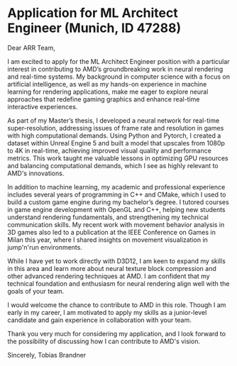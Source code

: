 # Application for ML Architect Engineer (Munich, ID 47288)

Dear ARR Team,

I am excited to apply for the ML Architect Engineer position with a particular interest in contributing to AMD’s groundbreaking work in neural rendering and real-time systems. My background in computer science with a focus on artificial intelligence, as well as my hands-on experience in machine learning for rendering applications, make me eager to explore neural approaches that redefine gaming graphics and enhance real-time interactive experiences.

As part of my Master’s thesis, I developed a neural network for real-time super-resolution, addressing issues of frame rate and resolution in games with high computational demands. Using Python and Pytorch, I created a dataset within Unreal Engine 5 and built a model that upscales from 1080p to 4K in real-time, achieving improved visual quality and performance metrics. This work taught me valuable lessons in optimizing GPU resources and balancing computational demands, which I see as highly relevant to AMD's innovations.

In addition to machine learning, my academic and professional experience includes several years of programming in C++ and CMake, which I used to build a custom game engine during my bachelor’s degree. I tutored courses in game engine development with OpenGL and C++, helping new students understand rendering fundamentals, and strengthening my technical communication skills. My recent work with movement behavior analysis in 3D games also led to a publication at the IEEE Conference on Games in Milan this year, where I shared insights on movement visualization in jump'n'run environments.

While I have yet to work directly with D3D12, I am keen to expand my skills in this area and learn more about neural texture block compression and other advanced rendering techniques at AMD. I am confident that my technical foundation and enthusiasm for neural rendering align well with the goals of your team.

I would welcome the chance to contribute to AMD in this role. Though I am early in my career, I am motivated to apply my skills as a junior-level candidate and gain experience in collaboration with your team.

Thank you very much for considering my application, and I look forward to the possibility of discussing how I can contribute to AMD's vision.

Sincerely,
Tobias Brandner

